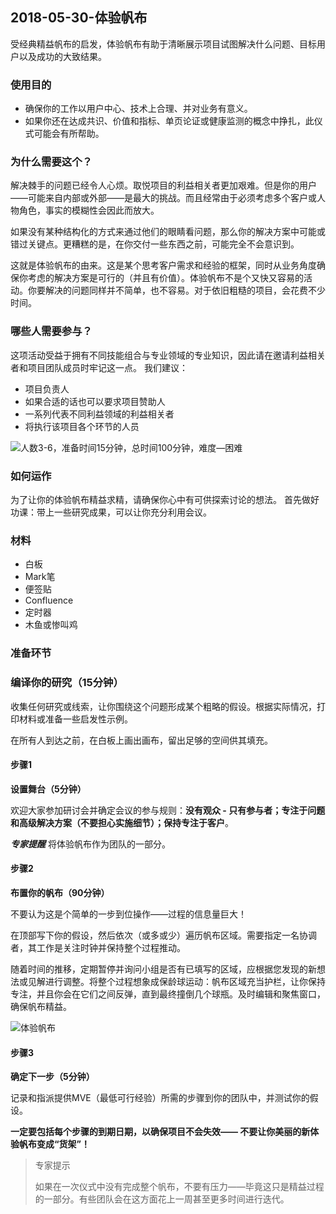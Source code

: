 ## 2018-05-30-体验帆布

受经典精益帆布的启发，体验帆布有助于清晰展示项目试图解决什么问题、目标用户以及成功的大致结果。

### 使用目的

* 确保你的工作以用户中心、技术上合理、并对业务有意义。
* 如果你还在达成共识、价值和指标、单页论证或健康监测的概念中挣扎，此仪式可能会有所帮助。

### 为什么需要这个？

解决棘手的问题已经令人心烦。取悦项目的利益相关者更加艰难。但是你的用户——可能来自内部或外部——是最大的挑战。而且经常由于必须考虑多个客户或人物角色，事实的模糊性会因此而放大。

如果没有某种结构化的方式来通过他们的眼睛看问题，那么你的解决方案中可能或错过关键点。更糟糕的是，在你交付一些东西之前，可能完全不会意识到。

这就是体验帆布的由来。这是某个思考客户需求和经验的框架，同时从业务角度确保你考虑的解决方案是可行的（并且有价值）。体验帆布不是个又快又容易的活动。你要解决的问题同样并不简单，也不容易。对于依旧粗糙的项目，会花费不少时间。

### 哪些人需要参与？

这项活动受益于拥有不同技能组合与专业领域的专业知识，因此请在邀请利益相关者和项目团队成员时牢记这一点。 我们建议：

* 项目负责人
* 如果合适的话也可以要求项目赞助人
* 一系列代表不同利益领域的利益相关者
* 将执行该项目各个环节的人员

![人数3-6，准备时间15分钟，总时间100分钟，难度—困难](https://sggggy.github.io/images/2018-05-30-experience-canvas.png)

### 如何运作

为了让你的体验帆布精益求精，请确保你心中有可供探索讨论的想法。 首先做好功课：带上一些研究成果，可以让你充分利用会议。 

### 材料
* 白板
* Mark笔
* 便签贴
* Confluence
* 定时器
* 木鱼或惨叫鸡

### 准备环节

### 编译你的研究（15分钟）

收集任何研究或线索，让你围绕这个问题形成某个粗略的假设。根据实际情况，打印材料或准备一些启发性示例。

在所有人到达之前，在白板上画出画布，留出足够的空间供其填充。

#### 步骤1

**设置舞台（5分钟）**

欢迎大家参加研讨会并确定会议的参与规则：**没有观众 - 只有参与者；专注于问题和高级解决方案（不要担心实施细节）；保持专注于客户**。

___专家提醒___ 将体验帆布作为团队的一部分。

####  步骤2

**布置你的帆布（90分钟）**

不要认为这是个简单的一步到位操作——过程的信息量巨大！

在顶部写下你的假设，然后依次（或多或少）遍历帆布区域。需要指定一名协调者，其工作是关注时钟并保持整个过程推动。

随着时间的推移，定期暂停并询问小组是否有已填写的区域，应根据您发现的新想法或见解进行调整。将整个过程想象成保龄球运动：帆布区域充当护栏，让你保持专注，并且你会在它们之间反弹，直到最终撞倒几个球瓶。及时编辑和聚焦窗口，确保帆布精益。

![体验帆布](https://upload-images.jianshu.io/upload_images/2859735-a8d0cfa7b2492f7b.png?imageMogr2/auto-orient/strip%7CimageView2/2/w/1240)

#### 步骤3

**确定下一步（5分钟）**

记录和指派提供MVE（最低可行经验）所需的步骤到你的团队中，并测试你的假设。

**一定要包括每个步骤的到期日期，以确保项目不会失效—— 不要让你美丽的新体验帆布变成“货架”！**

> 专家提示
>
> 如果在一次仪式中没有完成整个帆布，不要有压力——毕竟这只是精益过程的一部分。有些团队会在这方面花上一周甚至更多时间进行迭代。